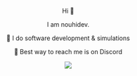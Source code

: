<div align="center">
  
Hi 👋

I am nouhidev.

🔹 I do software development & simulations

🔹 Best way to reach me is on Discord
  
  
![](https://komarev.com/ghpvc/?username=NouhiDev&color=blue&style=for-the-badge)
  
</div>

